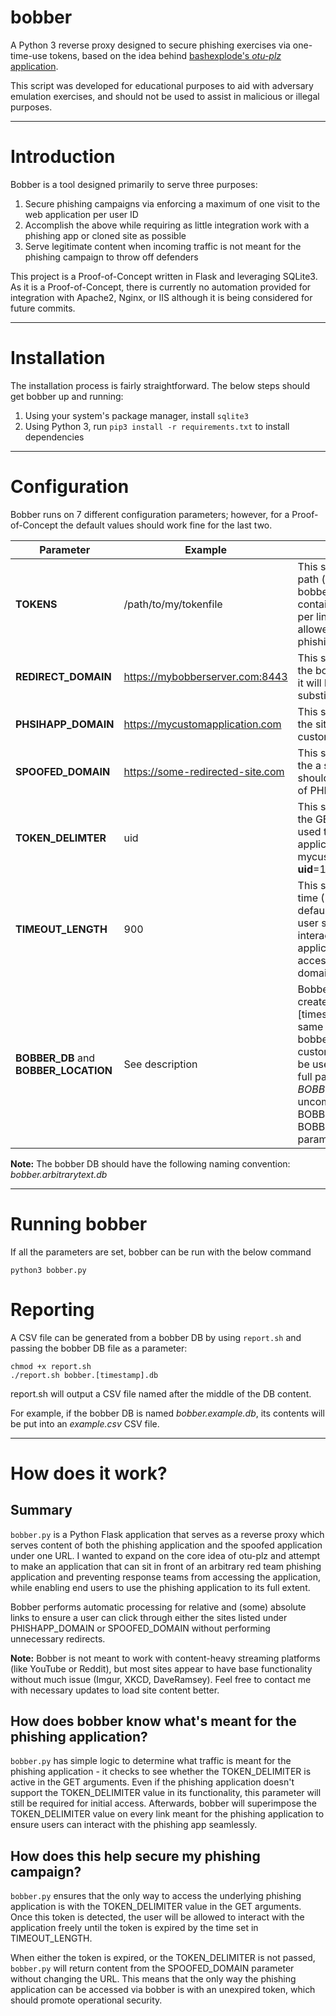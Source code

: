 # bobber
A Python 3 reverse proxy designed to secure phishing exercises via one-time-use tokens, based on the idea behind [bashexplode's *otu-plz* application](https://github.com/bashexplode/otu-plz). 

This script was developed for educational purposes to aid with adversary emulation exercises, and should not be used to assist in malicious or illegal purposes.

---

# Introduction
Bobber is a tool designed primarily to serve three purposes:
1. Secure phishing campaigns via enforcing a maximum of one visit to the web application per user ID
2. Accomplish the above while requiring as little integration work with a phishing app or cloned site as possible
3. Serve legitimate content when incoming traffic is not meant for the phishing campaign to throw off defenders

This project is a Proof-of-Concept written in Flask and leveraging SQLite3. As it is a Proof-of-Concept, there is currently no automation provided for integration with Apache2, Nginx, or IIS although it is being considered for future commits.

---

# Installation

The installation process is fairly straightforward. The below steps should get bobber up and running:
1. Using your system's package manager, install `sqlite3`
2. Using Python 3, run `pip3 install -r requirements.txt` to install dependencies

---

# Configuration
Bobber runs on 7 different configuration parameters; however, for a Proof-of-Concept the default values should work fine for the last two.

Parameter  |  Example | Description 
-------------- | ------------- | -----------
**TOKENS** | /path/to/my/tokenfile | This should be an absolute path (or relative path to bobber.py) to a file containing a list of IDs (one per line) that should be allowed to access the phishing application
**REDIRECT_DOMAIN** | https://mybobberserver.com:8443 | This should be a full URL to the bobber application, as it will be used as a substitute for relative links
**PHSIHAPP_DOMAIN** | https://mycustomapplication.com | This should be a full URL to the site hosting your custom app
**SPOOFED_DOMAIN** | https://some-redirected-site.com | This should be a full URL to the a site whose content should be served in place of PHISHAPP_DOMAIN
**TOKEN_DELIMTER** | uid | This should be the value of the GET parameter being used to track custom application usage (e.g. mycustomapplication.com?**uid**=12345)
**TIMEOUT_LENGTH** | 900 | This should be amount of time (15 minutes by default) in seconds that a user should be able to interact with the web application before losing access to the phishing domain.
**BOBBER_DB** and **BOBBER_LOCATION** | See description | Bobber (by default) will create a bobber.[timestamp].db file in the same directory as the bobber.py file. However, a custom bobber DB file can be used by inserting the full path into *BOBBER_LOCATION* and uncommenting the BOBBER_DB line with the BOBBER_LOCATION parameter.

**Note:** The bobber DB should have the following naming convention: *bobber.arbitrarytext.db*

---

# Running bobber

If all the parameters are set, bobber can be run with the below command
```
python3 bobber.py
```

# Reporting

A CSV file can be generated from a bobber DB by using `report.sh` and passing the bobber DB file as a parameter:
```
chmod +x report.sh
./report.sh bobber.[timestamp].db
```
report.sh will output a CSV file named after the middle of the DB content.

For example, if the bobber DB is named *bobber.example.db*, its contents will be put into an *example.csv* CSV file.

---

# How does it work?
## Summary
`bobber.py` is a Python Flask application that serves as a reverse proxy which serves content of both the phishing application and the spoofed application under one URL. I wanted to expand on the core idea of otu-plz and attempt to make an application that can sit in front of an arbitrary red team phishing application and preventing response teams from accessing the application, while enabling end users to use the phishing application to its full extent.

Bobber performs automatic processing for relative and (some) absolute links to ensure a user can click through either the sites listed under PHISHAPP_DOMAIN or SPOOFED_DOMAIN without performing unnecessary redirects.

**Note:** Bobber is not meant to work with content-heavy streaming platforms (like YouTube or Reddit), but most sites appear to have base functionality without much issue (Imgur, XKCD, DaveRamsey). Feel free to contact me with necessary updates to load site content better.

## How does bobber know what's meant for the phishing application?
`bobber.py` has simple logic to determine what traffic is meant for the phishing application - it checks to see whether the TOKEN_DELIMITER is active in the GET arguments. Even if the phishing application doesn't support the TOKEN_DELIMITER value in its functionality, this parameter will still be required for initial access. Afterwards, bobber will superimpose the TOKEN_DELIMITER value on every link meant for the phishing application to ensure users can interact with the phishing app seamlessly.

## How does this help secure my phishing campaign?
`bobber.py` ensures that the only way to access the underlying phishing application is with the TOKEN_DELIMITER value in the GET arguments. Once this token is detected, the user will be allowed to interact with the application freely until the token is expired by the time set in TIMEOUT_LENGTH.

When either the token is expired, or the TOKEN_DELIMITER is not passed, `bobber.py` will return content from the SPOOFED_DOMAIN parameter without changing the URL. This means that the only way the phishing application can be accessed via bobber is with an unexpired token, which should promote operational security.
